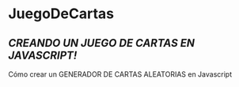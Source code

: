 # JuegoDeCartas

## **_CREANDO UN JUEGO DE CARTAS EN JAVASCRIPT!_**

Cómo crear un GENERADOR DE CARTAS ALEATORIAS en Javascript
